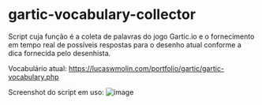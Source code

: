 # gartic-vocabulary-collector
Script cuja função é a coleta de palavras do jogo Gartic.io e o fornecimento em tempo real de possíveis respostas para o desenho atual conforme a dica fornecida pelo desenhista.

Vocabulário atual: https://lucaswmolin.com/portfolio/gartic/gartic-vocabulary.php

Screenshot do script em uso:
![image](https://user-images.githubusercontent.com/28737900/128610094-68129c91-9b73-463e-92be-a7f1b8ebf0aa.png)

